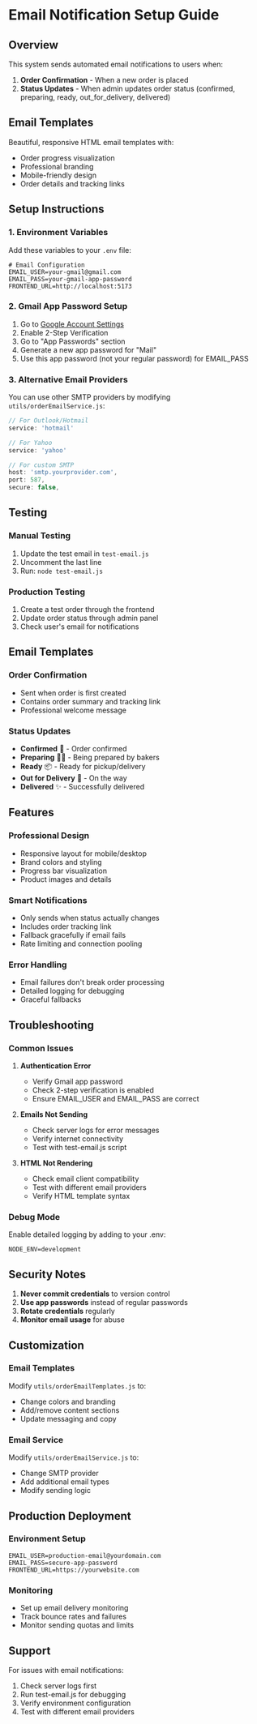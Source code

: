 # Email Notification Setup Guide

## Overview
This system sends automated email notifications to users when:
1. **Order Confirmation** - When a new order is placed
2. **Status Updates** - When admin updates order status (confirmed, preparing, ready, out_for_delivery, delivered)

## Email Templates
Beautiful, responsive HTML email templates with:
- Order progress visualization
- Professional branding
- Mobile-friendly design
- Order details and tracking links

## Setup Instructions

### 1. Environment Variables
Add these variables to your `.env` file:

```env
# Email Configuration
EMAIL_USER=your-gmail@gmail.com
EMAIL_PASS=your-gmail-app-password
FRONTEND_URL=http://localhost:5173
```

### 2. Gmail App Password Setup
1. Go to [Google Account Settings](https://myaccount.google.com/)
2. Enable 2-Step Verification
3. Go to "App Passwords" section
4. Generate a new app password for "Mail"
5. Use this app password (not your regular password) for EMAIL_PASS

### 3. Alternative Email Providers
You can use other SMTP providers by modifying `utils/orderEmailService.js`:

```javascript
// For Outlook/Hotmail
service: 'hotmail'

// For Yahoo
service: 'yahoo'

// For custom SMTP
host: 'smtp.yourprovider.com',
port: 587,
secure: false,
```

## Testing

### Manual Testing
1. Update the test email in `test-email.js`
2. Uncomment the last line
3. Run: `node test-email.js`

### Production Testing
1. Create a test order through the frontend
2. Update order status through admin panel
3. Check user's email for notifications

## Email Templates

### Order Confirmation
- Sent when order is first created
- Contains order summary and tracking link
- Professional welcome message

### Status Updates
- **Confirmed** 🎉 - Order confirmed
- **Preparing** 👨‍🍳 - Being prepared by bakers
- **Ready** 📦 - Ready for pickup/delivery
- **Out for Delivery** 🚛 - On the way
- **Delivered** ✨ - Successfully delivered

## Features

### Professional Design
- Responsive layout for mobile/desktop
- Brand colors and styling
- Progress bar visualization
- Product images and details

### Smart Notifications
- Only sends when status actually changes
- Includes order tracking link
- Fallback gracefully if email fails
- Rate limiting and connection pooling

### Error Handling
- Email failures don't break order processing
- Detailed logging for debugging
- Graceful fallbacks

## Troubleshooting

### Common Issues

1. **Authentication Error**
   - Verify Gmail app password
   - Check 2-step verification is enabled
   - Ensure EMAIL_USER and EMAIL_PASS are correct

2. **Emails Not Sending**
   - Check server logs for error messages
   - Verify internet connectivity
   - Test with test-email.js script

3. **HTML Not Rendering**
   - Check email client compatibility
   - Test with different email providers
   - Verify HTML template syntax

### Debug Mode
Enable detailed logging by adding to your .env:
```env
NODE_ENV=development
```

## Security Notes

1. **Never commit credentials** to version control
2. **Use app passwords** instead of regular passwords
3. **Rotate credentials** regularly
4. **Monitor email usage** for abuse

## Customization

### Email Templates
Modify `utils/orderEmailTemplates.js` to:
- Change colors and branding
- Add/remove content sections
- Update messaging and copy

### Email Service
Modify `utils/orderEmailService.js` to:
- Change SMTP provider
- Add additional email types
- Modify sending logic

## Production Deployment

### Environment Setup
```env
EMAIL_USER=production-email@yourdomain.com
EMAIL_PASS=secure-app-password
FRONTEND_URL=https://yourwebsite.com
```

### Monitoring
- Set up email delivery monitoring
- Track bounce rates and failures
- Monitor sending quotas and limits

## Support
For issues with email notifications:
1. Check server logs first
2. Run test-email.js for debugging
3. Verify environment configuration
4. Test with different email providers